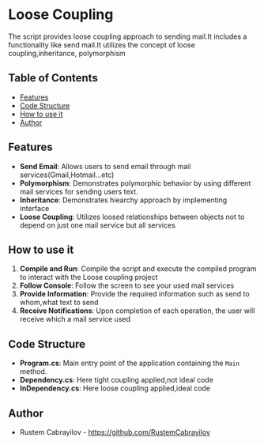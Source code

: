 # Loose Coupling

The script provides loose coupling approach to sending mail.It includes a functionality like send mail.It utilizes the concept of loose coupling,inheritance, polymorphism

## Table of Contents

- [Features](#features)
- [Code Structure](#code-structure)
- [How to use it](#how-to-use-it)
- [Author](#author)
  
## Features

- **Send Email**: Allows users to send email through mail services(Gmail,Hotmail...etc)
- **Polymorphism**: Demonstrates polymorphic behavior by using different mail services for sending users text.
- **Inheritance**: Demonstrates hiearchy approach by implementing interface
- **Loose Coupling**: Utilizes loosed relationships between objects not to depend on just one mail service but all services

## How to use it

1. **Compile and Run**: Compile the script and execute the compiled program to interact with the Loose coupling project
2. **Follow Console**: Follow the screen to see your used mail services
3. **Provide Information**: Provide the required information such as send to whom,what text to send
4. **Receive Notifications**: Upon completion of each operation, the user will receive which a mail service used

 ## Code Structure
 
- **Program.cs**: Main entry point of the application containing the `Main` method.
- **Dependency.cs**: Here tight coupling applied,not ideal code
- **InDependency.cs**: Here loose coupling applied,ideal code
  
## Author

- Rustem Cabrayilov - https://github.com/RustemCabrayilov
